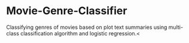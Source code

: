 <h1>Movie-Genre-Classifier</h1>
Classifying genres of movies based on plot text summaries using multi-class classification algorithm and logistic regression.<

